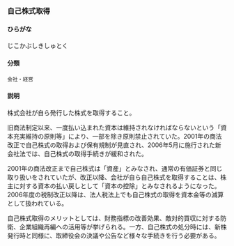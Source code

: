 <div style="display:none;">

## [あ行](securities-terms?id=あ行)
## [か行](securities-terms?id=か行)
## [さ行](securities-terms?id=さ行)

</div>

### 自己株式取得

#### ひらがな

じこかぶしきしゅとく

#### 分類

`会社・経営`

#### 説明

株式会社が自ら発行した株式を取得すること。
 
旧商法制定以来、一度払い込まれた資本は維持されなければならないという「資本充実維持の原則等」により、一部を除き原則禁止されていた。2001年の商法改正で自己株式の取得および保有規制が見直され、2006年5月に施行された新会社法では、自己株式の取得手続きが緩和された。
 
2001年の商法改正まで自己株式は「資産」とみなされ、通常の有価証券と同じ取り扱いをされていたが、改正以降、会社が自ら自己株式を取得することは、株主に対する資本の払い戻しとして「資本の控除」とみなされるようになった。2006年度の税制改正以降は、法人税法上でも自己株式の取得を資本金等の減算として扱われている。
 
自己株式取得のメリットとしては、財務指標の改善効果、敵対的買収に対する防衛、企業組織再編への活用等が挙げられる。一方、自己株式の処分時には、新株発行時と同様に、取締役会の決議や公告など様々な手続きを行う必要がある。

<div style="display:none;">

## [た行](securities-terms?id=た行)
## [な行](securities-terms?id=な行)
## [は行](securities-terms?id=は行)
## [ま行](securities-terms?id=ま行)
## [や行](securities-terms?id=や行)
## [ら行](securities-terms?id=ら行)
## [わ行](securities-terms?id=わ行)
## [英数字・記号](securities-terms?id=英数字・記号)

</div>

